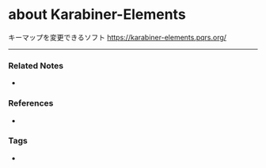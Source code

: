 # about Karabiner-Elements
キーマップを変更できるソフト
https://karabiner-elements.pqrs.org/

----
### Related Notes
- 

### References
- 

### Tags
- 
